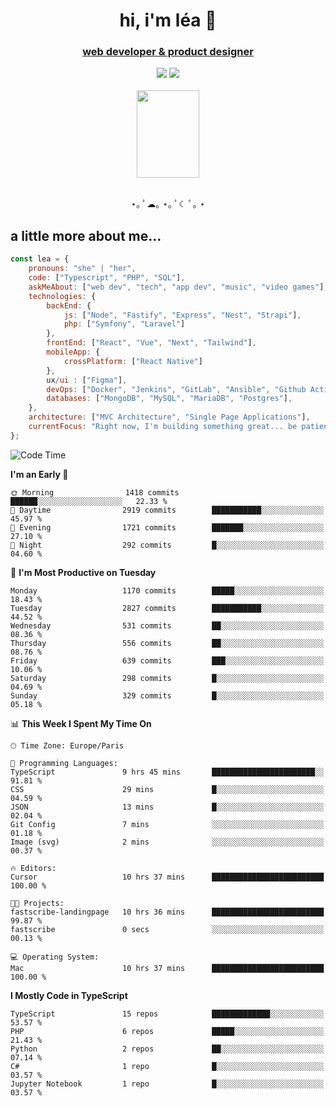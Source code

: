 <h1 align="center">hi, i'm léa 🌙</h1>
<h3 align="center"><ins>web developer & product designer</ins></h3>  
<div align="center">
  <a href="https://www.linkedin.com/in/lea-reiter22/"><img src="https://img.shields.io/badge/LinkedIn-0077B5?style=for-the-badge&logo=linkedin&logoColor=white"/></a>
  <a href="mailto:lea.reiter@outlook.fr"><img src="https://img.shields.io/badge/Contact-2A2A2A?style=for-the-badge&logo=minutemailer&logoColor=white"/></a>
</div>
<br>
  <div align="center">  <img src="https://github.com/xmnchild/xmnchild/blob/main/1702415560_StardewValleyHappyGreyCat.png" height="140" width="100"/>
</div>
<br>
  <p align="center">
                 ⋆｡ ﾟ☁︎｡ ⋆｡ ﾟ☾ ﾟ｡ ⋆
  </p>
  <h2>a little more about me...</h2>
  
```js
const lea = {
    pronouns: "she" | "her",
    code: ["Typescript", "PHP", "SQL"],
    askMeAbout: ["web dev", "tech", "app dev", "music", "video games"],
    technologies: {
        backEnd: {
            js: ["Node", "Fastify", "Express", "Nest", "Strapi"],
            php: ["Symfony", "Laravel"]
        },
        frontEnd: ["React", "Vue", "Next", "Tailwind"],
        mobileApp: {
            crossPlatform: ["React Native"]
        },
        ux/ui : ["Figma"],
        devOps: ["Docker", "Jenkins", "GitLab", "Ansible", "Github Actions"],
        databases: ["MongoDB", "MySQL", "MariaDB", "Postgres"],
    },
    architecture: ["MVC Architecture", "Single Page Applications"],
    currentFocus: "Right now, I'm building something great... be patient.",
};
```
<!--START_SECTION:waka-->
![Code Time](http://img.shields.io/badge/Code%20Time-522%20hrs%2017%20mins-blue)

**I'm an Early 🐤** 

```text
🌞 Morning                1418 commits        ██████░░░░░░░░░░░░░░░░░░░   22.33 % 
🌆 Daytime                2919 commits        ███████████░░░░░░░░░░░░░░   45.97 % 
🌃 Evening                1721 commits        ███████░░░░░░░░░░░░░░░░░░   27.10 % 
🌙 Night                  292 commits         █░░░░░░░░░░░░░░░░░░░░░░░░   04.60 % 
```
📅 **I'm Most Productive on Tuesday** 

```text
Monday                   1170 commits        █████░░░░░░░░░░░░░░░░░░░░   18.43 % 
Tuesday                  2827 commits        ███████████░░░░░░░░░░░░░░   44.52 % 
Wednesday                531 commits         ██░░░░░░░░░░░░░░░░░░░░░░░   08.36 % 
Thursday                 556 commits         ██░░░░░░░░░░░░░░░░░░░░░░░   08.76 % 
Friday                   639 commits         ███░░░░░░░░░░░░░░░░░░░░░░   10.06 % 
Saturday                 298 commits         █░░░░░░░░░░░░░░░░░░░░░░░░   04.69 % 
Sunday                   329 commits         █░░░░░░░░░░░░░░░░░░░░░░░░   05.18 % 
```


📊 **This Week I Spent My Time On** 

```text
🕑︎ Time Zone: Europe/Paris

💬 Programming Languages: 
TypeScript               9 hrs 45 mins       ███████████████████████░░   91.81 % 
CSS                      29 mins             █░░░░░░░░░░░░░░░░░░░░░░░░   04.59 % 
JSON                     13 mins             █░░░░░░░░░░░░░░░░░░░░░░░░   02.04 % 
Git Config               7 mins              ░░░░░░░░░░░░░░░░░░░░░░░░░   01.18 % 
Image (svg)              2 mins              ░░░░░░░░░░░░░░░░░░░░░░░░░   00.37 % 

🔥 Editors: 
Cursor                   10 hrs 37 mins      █████████████████████████   100.00 % 

🐱‍💻 Projects: 
fastscribe-landingpage   10 hrs 36 mins      █████████████████████████   99.87 % 
fastscribe               0 secs              ░░░░░░░░░░░░░░░░░░░░░░░░░   00.13 % 

💻 Operating System: 
Mac                      10 hrs 37 mins      █████████████████████████   100.00 % 
```

**I Mostly Code in TypeScript** 

```text
TypeScript               15 repos            █████████████░░░░░░░░░░░░   53.57 % 
PHP                      6 repos             █████░░░░░░░░░░░░░░░░░░░░   21.43 % 
Python                   2 repos             ██░░░░░░░░░░░░░░░░░░░░░░░   07.14 % 
C#                       1 repo              █░░░░░░░░░░░░░░░░░░░░░░░░   03.57 % 
Jupyter Notebook         1 repo              █░░░░░░░░░░░░░░░░░░░░░░░░   03.57 % 
```




<!--END_SECTION:waka-->
